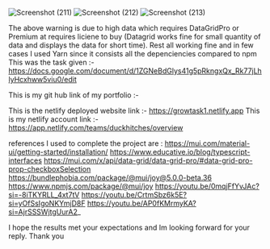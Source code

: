 
![Screenshot (211)](https://github.com/duckhitches/GrowMeTask/assets/112294700/c4085e9f-3252-4878-ad89-6b0fcb83b3e1)
![Screenshot (212)](https://github.com/duckhitches/GrowMeTask/assets/112294700/dc13add5-e908-48be-b99d-924c5de22cfe)
![Screenshot (213)](https://github.com/duckhitches/GrowMeTask/assets/112294700/a26b8340-3e09-4659-9e79-bf863f40a751)


The above warning is due to high data which requires DataGridPro or Premium at requires liciene to buy (Datagrid works fine for small quantity of data and displays the data for short time).
Rest all working fine and in few cases I used Yarn since it consists all the depenciencies compared to npm 
This was the task given :-https://docs.google.com/document/d/1ZGNeBdGlys41g5pRkngxQx_Rk77jLhlyHcxhww5viu0/edit


This is my git hub link of my portfolio :- 


This is the netlify deployed website link :- https://growtask1.netlify.app
This is my netlify account link :- https://app.netlify.com/teams/duckhitches/overview



references I used to complete the project are :
  https://mui.com/material-ui/getting-started/installation/
  https://www.educative.io/blog/typescript-interfaces
  https://mui.com/x/api/data-grid/data-grid-pro/#data-grid-pro-prop-checkboxSelection
  https://bundlephobia.com/package/@mui/joy@5.0.0-beta.36
  https://www.npmjs.com/package/@mui/joy
  https://youtu.be/0mqjFfYvJAc?si=-8iTKYRLL_4xt7tV
  https://youtu.be/CrtmSbz6k5E?si=yOfSsIgoNKYmjD8F
  https://youtu.be/AP0fKMrmyKA?si=AjrSSSWjtgUurA2_

  
  

I hope the results met your expectations and Im looking forward for your reply. Thank you
